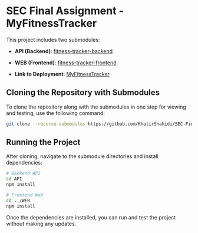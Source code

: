 # SEC Final Assignment - MyFitnessTracker

This project includes two submodules:
- **API (Backend)**: [fitness-tracker-backend](https://github.com/KhatirShahidi/fitness-tracker-backend)
- **WEB (Frontend)**: [fitness-tracker-frontend](https://github.com/KhatirShahidi/fitness-tracker-frontend)

- **Link to Deployment**: [MyFitnessTracker](https://fitness-tracker-frontend-e4ed.onrender.com/)

## Cloning the Repository with Submodules

To clone the repository along with the submodules in one step for viewing and testing, use the following command:

```bash
git clone --recurse-submodules https://github.com/KhatirShahidi/SEC-Final-Assignment.git
```

## Running the Project

After cloning, navigate to the submodule directories and install dependencies:

```bash
# Backend API
cd API
npm install

# Frontend Web
cd ../WEB
npm install
```

Once the dependencies are installed, you can run and test the project without making any updates.
